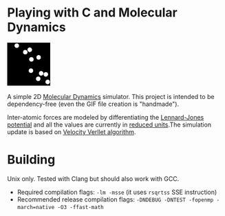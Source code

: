 # Playing with C and Molecular Dynamics

![alt-text][sample-animation]

A simple 2D [Molecular Dynamics](https://en.wikipedia.org/wiki/Molecular_dynamics) simulator. This project is intended to be dependency-free (even the GIF file creation is "handmade").

Inter-atomic forces are modeled by differentiating the [Lennard-Jones potential](https://en.wikipedia.org/wiki/Lennard-Jones_potential) and all the values are currently in [reduced units](https://en.wikipedia.org/wiki/Lennard-Jones_potential#Dimensionless_(reduced)_units).The simulation update is based on [Velocity Verllet algorithm](https://en.wikipedia.org/wiki/Verlet_integration#Velocity_Verlet).


# Building

Unix only. Tested with Clang but should also work with GCC.


- Required compilation flags: `-lm -msse` (it uses `rsqrtss` SSE instruction)
- Recommended release compilation flags: `-DNDEBUG -DNTEST -fopenmp -march=native -O3 -ffast-math`


[sample-animation]: https://github.com/ArthurWalraven/c_sandbox/blob/master/samples/sample.gif
